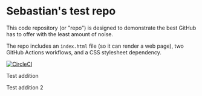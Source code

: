 # Sebastian's test repo

This code repository (or "repo") is designed to demonstrate the best GitHub has to offer with the least amount of noise.

The repo includes an `index.html` file (so it can render a web page), two GitHub Actions workflows, and a CSS stylesheet dependency.

[![CircleCI](https://dl.circleci.com/status-badge/img/circleci/9YytKzouJxzu4TjCRFqAoD/4JEo1CjAhtnQ6XHdhhUzBX/tree/main.svg?style=svg&circle-token=ea2387f11c9d3f5203092d11a51767f7ce595a1e)](https://dl.circleci.com/status-badge/redirect/circleci/9YytKzouJxzu4TjCRFqAoD/4JEo1CjAhtnQ6XHdhhUzBX/tree/main)

Test addition

Test addition 2
  
